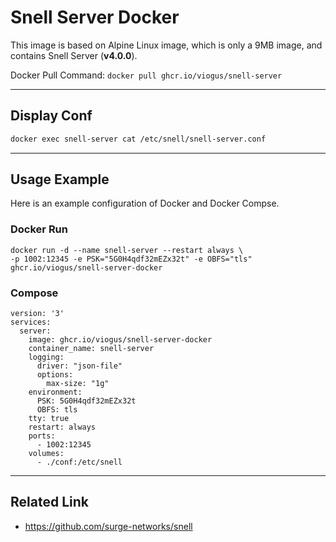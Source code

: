 # Snell Server Docker


This image is based on Alpine Linux image, which is only a 9MB image, and contains Snell Server (**v4.0.0**).



Docker Pull Command: `docker pull ghcr.io/viogus/snell-server`

---

## Display Conf

```sh
docker exec snell-server cat /etc/snell/snell-server.conf
```

---

## Usage Example

Here is an example configuration of Docker and Docker Compse.

### Docker Run

```Docker
docker run -d --name snell-server --restart always \
-p 1002:12345 -e PSK="5G0H4qdf32mEZx32t" -e OBFS="tls" ghcr.io/viogus/snell-server-docker
```

### Compose

```docker
version: '3'
services:
  server:
    image: ghcr.io/viogus/snell-server-docker
    container_name: snell-server
    logging:
      driver: "json-file"
      options:
        max-size: "1g"
    environment:
      PSK: 5G0H4qdf32mEZx32t
      OBFS: tls
    tty: true
    restart: always
    ports:
      - 1002:12345
    volumes:
      - ./conf:/etc/snell
```
---

## Related Link

* https://github.com/surge-networks/snell

